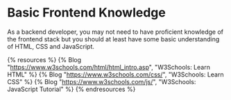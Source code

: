 # Basic Frontend Knowledge

As a backend developer, you may not need to have proficient knowledge of the frontend stack but you should at least have some basic understanding of HTML, CSS and JavaScript.

{% resources %}
  {% Blog "https://www.w3schools.com/html/html_intro.asp", "W3Schools: Learn HTML" %}
  {% Blog "https://www.w3schools.com/css/", "W3Schools: Learn CSS" %}
  {% Blog "https://www.w3schools.com/js/", "W3Schools: JavaScript Tutorial" %}
{% endresources %}
